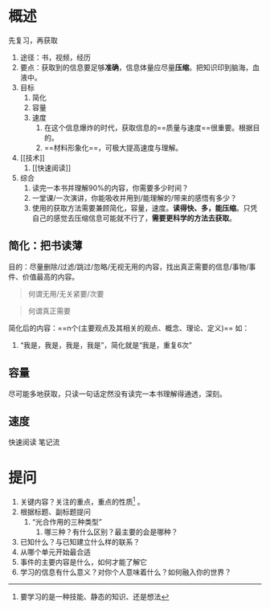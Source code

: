 # 概述
先复习，再获取
1. 途径：书，视频，经历
2. 要点：获取到的信息要足够**准确**，信息体量应尽量**压缩**。把知识印到脑海，血液中。
3. 目标
	1. 简化
	2. 容量
	3. 速度
		1. 在这个信息爆炸的时代，获取信息的==质量与速度==很重要。根据目的。
		2. ==材料形象化==，可极大提高速度与理解。
4. [[技术]]
	1. [[快速阅读]]
5. 综合
	1. 读完一本书并理解90%的内容，你需要多少时间？
	2. 一堂课/一次演讲，你能吸收并用到/能理解的/带来的感悟有多少？
	3. 使用的获取方法需要兼顾简化，容量，速度。**读得快、多，能压缩**。只凭自己的感觉去压缩信息可能就不行了，**需要更科学的方法去获取**。
## 简化：把书读薄
目的：尽量删除/过滤/跳过/忽略/无视无用的内容，找出真正需要的信息/事物/事件、价值最高的内容。

>何谓无用/无关紧要/次要

>何谓真正需要

简化后的内容：==n个(主要观点及其相关的观点、概念、理论、定义)== 
如：
1. “我是，我是，我是，我是”，简化就是“我是，重复6次”
## 容量
尽可能多地获取，只读一句话定然没有读完一本书理解得通透，深刻。
## 速度
快速阅读 
笔记流
# 提问
1. 关键内容？关注的重点，重点的性质[^1] 。
2. 根据标题、副标题提问
	1. “光合作用的三种类型”
		1. 哪三种？有什么区别？最主要的会是哪种？
3. 已知什么？与已知建立什么样的联系？
4. 从哪个单元开始最合适
5. 事件的主要内容是什么，如何才能了解它
6. 学习的信息有什么意义？对你个人意味着什么？如何融入你的世界？


[^1]: 要学习的是一种技能、静态的知识、还是想法